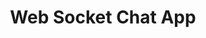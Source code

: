 ---
type: "Web App"
title: "Web Socket Chat App"
description: "Created a chat application using web sockets"
tools: "React Node CSS APIs: Socket.io" 
hyperlink: https://github.com/Ferret-san/faschat
image: "../../images/chat.jpg"
---